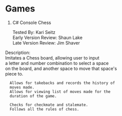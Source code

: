 # Games

1. C# Console Chess

      Tested By: Kari Seitz               
      Early Version Review: Shaun Lake    
      Late Version Review: Jim Shaver


 Description:                                                 
      Imitates a Chess board, allowing user to input          
      a letter and number combination to select a space       
      on the board, and another space to move that space's    
      piece to.                                               
                                                              
      Allows for takebacks and records the history of         
      moves made.                                             
      Allows for viewing list of moves made for the           
      duration of the game.                                   
                                                              
      Checks for checkmate and stalemate.                     
      Follows all the rules of chess.                         
